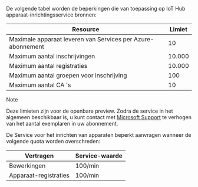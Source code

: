 De volgende tabel worden de beperkingen die van toepassing op IoT Hub apparaat-inrichtingsservice bronnen:

| Resource | Limiet |
| --- | --- |
| Maximale apparaat leveren van Services per Azure-abonnement | 10 |
| Maximum aantal inschrijvingen | 10.000 |
| Maximum aantal registraties | 10.000 |
| Maximum aantal groepen voor inschrijving | 100 |
| Maximum aantal CA 's | 10 |

> [!NOTE]
> Deze limieten zijn voor de openbare preview. Zodra de service in het algemeen beschikbaar is, u kunt contact met [Microsoft Support](https://azure.microsoft.com/support/options/) te verhogen van het aantal exemplaren in uw abonnement.

De Service voor het inrichten van apparaten beperkt aanvragen wanneer de volgende quota worden overschreden:

| Vertragen | Service-waarde |
| --- | --- |
| Bewerkingen | 100/min |
| Apparaat-registraties | 100/min |
